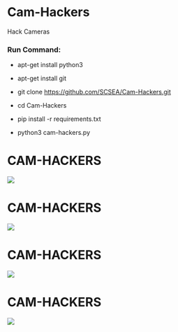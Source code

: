# Cam-Hackers

Hack Cameras

<h3> Run Command: </h3>

* apt-get install python3

* apt-get install git

* git clone https://github.com/SCSEA/Cam-Hackers.git

* cd Cam-Hackers

* pip install -r requirements.txt

* python3 cam-hackers.py 

# CAM-HACKERS

<img src="https://github.com/AngelSecurityTeam/Cam-Hackers/blob/master/cap01new.jpg">

# CAM-HACKERS

<img src="https://github.com/AngelSecurityTeam/Cam-Hackers/blob/master/cap02new.jpg">

# CAM-HACKERS

<img src="https://github.com/AngelSecurityTeam/Cam-Hackers/blob/master/camfoto.png">

# CAM-HACKERS

<img src="https://github.com/AngelSecurityTeam/Cam-Hackers/blob/master/camfoto2.png">

